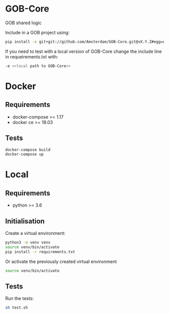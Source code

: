 # GOB-Core

GOB shared logic

Include in a GOB project using:

```bash
pip install -e git+git://github.com/Amsterdam/GOB-Core.git@vX.Y.Z#egg=gobcore
```

If you need to test with a local version of GOB-Core change the include line in 
requeirements.txt with:

```bash
-e <<local path to GOB-Core>>
```

# Docker

## Requirements

* docker-compose >= 1.17
* docker ce >= 18.03

## Tests

```bash
docker-compose build
docker-compose up
```

# Local

## Requirements

* python >= 3.6
    
## Initialisation

Create a virtual environment:

```bash
python3 -m venv venv
source venv/bin/activate
pip install -r requirements.txt
```
    
Or activate the previously created virtual environment

```bash
source venv/bin/activate
```
    
## Tests

Run the tests:

```bash
sh test.sh
```
